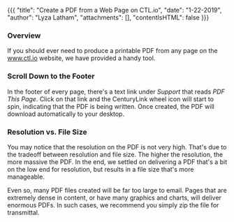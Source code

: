 {{{
  "title": "Create a PDF from a Web Page on CTL.io",
  "date": "1-22-2019",
  "author": "Lyza Latham",
  "attachments": [],
  "contentIsHTML": false
}}}

### Overview
If you should ever need to produce a printable PDF from any page on the www.ctl.io website, we have provided a handy tool.

### Scroll Down to the Footer
In the footer of every page, there's a text link under *Support* that reads *PDF This Page*. Click on that link and the CenturyLink wheel icon will start to spin, indicating that the PDF is being written. Once created, the PDF will download automatically to your desktop.

### Resolution vs. File Size
You may notice that the resolution on the PDF is not very high. That's due to the tradeoff between resolution and file size. The higher the resolution, the more massive the PDF. In the end, we settled on delivering a PDF that's a bit on the low end for resolution, but results in a file size that's more manageable. 

Even so, many PDF files created will be far too large to email. Pages that are extremely dense in content, or have many graphics and charts, will deliver enormous PDFs. In such cases, we recommend you simply zip the file for transmittal.
